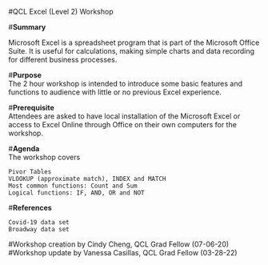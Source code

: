 #QCL Excel (Level 2) Workshop <br>

#**Summary** <br>

Microsoft Excel is a spreadsheet program that is part of the Microsoft Office Suite. It is useful for calculations, making simple charts and data recording for different business processes.

#**Purpose** <br>
The 2 hour workshop is intended to introduce some basic features and functions to audience with little or no previous Excel experience.

#**Prerequisite** <br>
Attendees are asked to have local installation of the Microsoft Excel or access to Excel Online through Office on their own computers for the workshop.  

#**Agenda** <br>
The workshop covers

    Pivor Tables
    VLOOKUP (approximate match), INDEX and MATCH
    Most common functions: Count and Sum
    Logical functions: IF, AND, OR and NOT

#**References** <br>

    Covid-19 data set
    Broadway data set

#Workshop creation by Cindy Cheng, QCL Grad Fellow (07-06-20) <br>
#Workshop update by Vanessa Casillas, QCL Grad Fellow (03-28-22)
